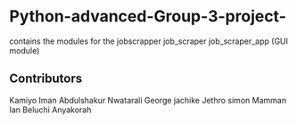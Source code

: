 # Python-advanced-Group-3-project-
contains the modules for the jobscrapper
job_scraper 
job_scraper_app (GUI module)

## Contributors
Kamiyo Iman Abdulshakur
Nwatarali George jachike
Jethro simon Mamman
Ian Beluchi Anyakorah
